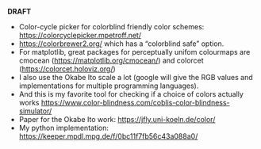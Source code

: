 **DRAFT**


- Color-cycle picker for colorblind friendly color schemes: https://colorcyclepicker.mpetroff.net/
- https://colorbrewer2.org/ which has a “colorblind safe” option.
- For matplotlib, great packages for perceptually unifom colourmaps are cmocean (https://matplotlib.org/cmocean/) and colorcet (https://colorcet.holoviz.org/)
- I also use the Okabe Ito scale a lot (google will give the RGB values and implementations for multiple programming languages).
- And this is my favorite tool for checking if a choice of colors actually works https://www.color-blindness.com/coblis-color-blindness-simulator/
- Paper for the Okabe Ito work: https://jfly.uni-koeln.de/color/
- My python implementation: https://keeper.mpdl.mpg.de/f/0bc11f7fb56c43a088a0/
